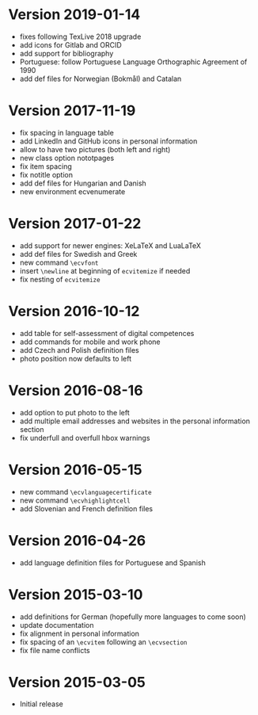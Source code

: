 <a name="2019-01-14"></a>

# Version 2019-01-14

* fixes following TexLive 2018 upgrade
* add icons for Gitlab and ORCID
* add support for bibliography
* Portuguese: follow Portuguese Language Orthographic Agreement of 1990
* add def files for Norwegian (Bokmål) and Catalan


<a name="2017-11-19"></a>

# Version 2017-11-19

* fix spacing in language table
* add LinkedIn and GitHub icons in personal information
* allow to have two pictures (both left and right)
* new class option nototpages
* fix item spacing
* fix notitle option
* add def files for Hungarian and Danish
* new environment ecvenumerate


<a name="2017-01-22"></a>

# Version 2017-01-22

* add support for newer engines: XeLaTeX and LuaLaTeX
* add def files for Swedish and Greek
* new command `\ecvfont`
* insert `\newline` at beginning of `ecvitemize` if needed
* fix nesting of `ecvitemize`


<a name="2016-10-12"></a>

# Version 2016-10-12

* add table for self-assessment of digital competences
* add commands for mobile and work phone
* add Czech and Polish definition files
* photo position now defaults to left


<a name="2016-08-16"></a>

# Version 2016-08-16

* add option to put photo to the left
* add multiple email addresses and websites in the personal information section
* fix underfull and overfull hbox warnings


<a name="2015-05-15"></a>

# Version 2016-05-15

* new command `\ecvlanguagecertificate`
* new command `\ecvhighlightcell`
* add Slovenian and French definition files


<a name="2015-04-26"></a>

# Version 2016-04-26

* add language definition files for Portuguese and Spanish


<a name="2015-03-10"></a>

# Version 2015-03-10

* add definitions for German (hopefully more languages to come soon)
* update documentation
* fix alignment in personal information
* fix spacing of an `\ecvitem` following an `\ecvsection`
* fix file name conflicts


<a name="2015-03-05"></a>

# Version 2015-03-05

* Initial release
